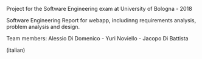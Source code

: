 Project for the Software Engineering exam at University of Bologna - 2018

Software Engineering Report for webapp, includinng requirements analysis, problem analysis and design.

Team members: Alessio Di Domenico -  Yuri Noviello - Jacopo Di Battista

(italian)
